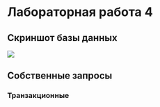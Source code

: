 # Лабораторная работа 4

## Скриншот базы данных
![](/pic/db.png)
## Собственные запросы

### Транзакционные
####
